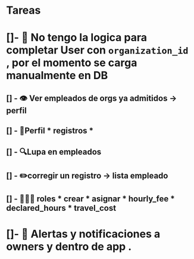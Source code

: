 # Tareas

# []- 🧠 No tengo la logica para completar User con `organization_id` , por el momento se carga manualmente en DB 

## [] - 👁️ Ver empleados de orgs ya admitidos -> perfil

## [] - 🤵Perfil * registros *

## [] - 🔍Lupa en empleados

## [] - ✏️corregir un registro -> lista empleado

## [] - 🧑‍🤝‍🧑 roles * crear * asignar *  hourly_fee * declared_hours * travel_cost
# []- 🔔 Alertas y notificaciones a owners y dentro de app .